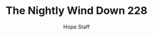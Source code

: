 ---
image: /assets/img/nwd/228_nwd_romans_10_17_esv.png
title: The Nightly Wind Down 228
number: 228
categories:
  - The Nightly Wind Down
author: Hope Staff
notes: The Nightly Wind Down 228
embed: >-
  EMBED_GOES_HERE
transcript: >-
  SOME LINES OF TEXT START HERE
---